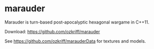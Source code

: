 marauder
========

Marauder is turn-based post-apocalyptic hexagonal wargame in C++11.

Download: https://github.com/ozkriff/marauder

See https://github.com/ozkriff/marauderData for textures and models.
